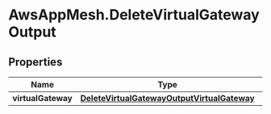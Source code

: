# AwsAppMesh.DeleteVirtualGatewayOutput

## Properties

Name | Type | Description | Notes
------------ | ------------- | ------------- | -------------
**virtualGateway** | [**DeleteVirtualGatewayOutputVirtualGateway**](DeleteVirtualGatewayOutputVirtualGateway.md) |  | 


